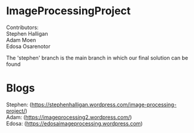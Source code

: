# ImageProcessingProject
Contributors:  
Stephen Halligan  
Adam Moen  
Edosa Osarenotor  

The 'stephen' branch is the main branch in which our final solution can be found  

# Blogs 
Stephen: (https://stephenhalligan.wordpress.com/image-processing-project/)  
Adam: (https://imageprocessing2.wordpress.com/)  
Edosa: (https://edosaimageprocessing.wordpress.com)
